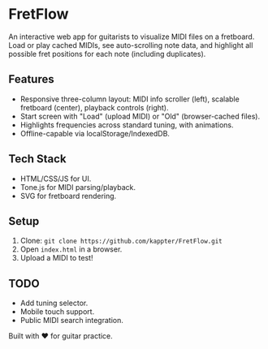 # FretFlow

An interactive web app for guitarists to visualize MIDI files on a fretboard. Load or play cached MIDIs, see auto-scrolling note data, and highlight all possible fret positions for each note (including duplicates).

## Features
- Responsive three-column layout: MIDI info scroller (left), scalable fretboard (center), playback controls (right).
- Start screen with "Load" (upload MIDI) or "Old" (browser-cached files).
- Highlights frequencies across standard tuning, with animations.
- Offline-capable via localStorage/IndexedDB.

## Tech Stack
- HTML/CSS/JS for UI.
- Tone.js for MIDI parsing/playback.
- SVG for fretboard rendering.

## Setup
1. Clone: `git clone https://github.com/kappter/FretFlow.git`
2. Open `index.html` in a browser.
3. Upload a MIDI to test!

## TODO
- Add tuning selector.
- Mobile touch support.
- Public MIDI search integration.

Built with ❤️ for guitar practice.
